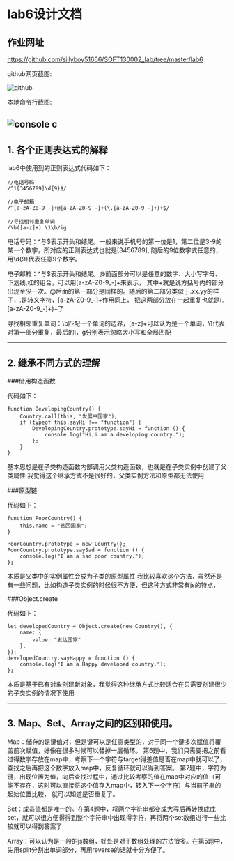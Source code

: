 lab6设计文档
====================
## 作业网址  

https://github.com/sillyboy51666/SOFT130002_lab/tree/master/lab6

github网页截图:

![github](/images/github.png)

本地命令行截图:

![console](/images/onsole.png)
c
---------------------------
## 1. 各个正则表达式的解释

lab6中使用到的正则表达式代码如下：
````
//电话号码
/^1[3456789]\d{9}$/

//电子邮箱
/^[a-zA-Z0-9_-]+@[a-zA-Z0-9_-]+(\.[a-zA-Z0-9_-]+)+$/

//寻找相邻重复单词
/\b([a-z]+) \1\b/ig
````

电话号码：^与$表示开头和结尾。一般来说手机号的第一位是1，第二位是3-9的某一个数字，所对应的正则表达式也就是[3456789],
随后的9位数字式任意的，用\d{9}代表任意9个数字。

电子邮箱：^与$表示开头和结尾。@前面部分可以是任意的数字、大小写字母、下划线,杠的组合，可以用[a-zA-Z0-9_-]+来表示，
其中+就是说方括号内的部分出现至少一次。@后面的第一部分是同样的。随后的第二部分类似于.xx.yy的样子，\.是转义字符，[a-zA-Z0-9_-]+作用同上，
把这两部分放在一起重复也就是(\.[a-zA-Z0-9_-]+)+了

寻找相邻重复单词：\b匹配一个单词的边界，[a-z]+可以认为是一个单词，\1代表对第一部分重复，最后的i，g分别表示忽略大小写和全局匹配

---------------------------------------------
## 2. 继承不同方式的理解

###借用构造函数

代码如下：
```
function DevelopingCountry() {
    Country.call(this, "发展中国家");
    if (typeof this.sayHi !== "function") {
        DevelopingCountry.prototype.sayHi = function () {
            console.log("Hi,i am a developing country.");
        };
    }
}
```

基本思想是在子类构造函数内部调用父类构造函数，也就是在子类实例中创建了父类属性
我觉得这个继承方式不是很好的，父类实例方法和原型都无法使用

###原型链

代码如下：
```
function PoorCountry() {
    this.name = "贫困国家";
}

PoorCountry.prototype = new Country();
PoorCountry.prototype.saySad = function () {
    console.log("I am a sad poor country.");
};
```

本质是父类中的实例属性会成为子类的原型属性
我比较喜欢这个方法，虽然还是有一些问题，比如构造子类实例的时候很不方便，但这种方式非常有js的特点，

###Object.create

代码如下：
```
let developedCountry = Object.create(new Country(), {
    name: {
        value: "发达国家"
    },
});
developedCountry.sayHappy = function () {
    console.log("I am a Happy developed country.");
};
```

本质是基于已有对象创建新对象，我觉得这种继承方式比较适合在只需要创建很少的子类实例的情况下使用

---------------------------------------
## 3. Map、Set、Array之间的区别和使用。 
Map：储存的是键值对，但是键可以是任意类型的，对于同一个键多次赋值将覆盖前次赋值，好像在很多时候可以替掉一层循环。
第6题中，我们只需要把之前看过得数字存放在map中，考察下一个字符与target得差值是否在map中就可以了，查找之后再把这个数字放入map中，反复循环就可以得到答案。
第7题中，字符为键，出现位置为值，向后查找过程中，通过比较考察的值在map中对应的值（可能不存在，这时可以直接将这个值存入map中，转入下一个字符）与当前子串的起始位置比较，
就可以知道是否重复了。

Set：成员值都是唯一的。在第4题中，将两个字符串都变成大写后再转换成成set，就可以很方便得得到整个字符串中出现得字符，再将两个set数组进行一些比较就可以得到答案了

Array：可以认为是一般的js数组，好处是对于数组处理的方法很多。在第5题中，先用split分割出单词部分，再用reverse的话就十分方便了。








